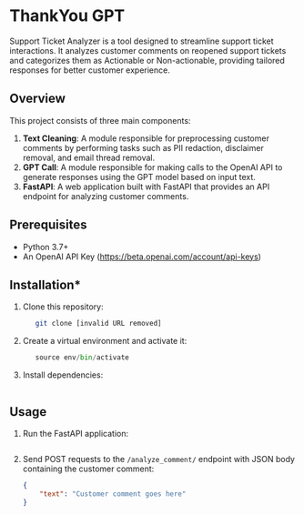 # ThankYou GPT

Support Ticket Analyzer is a tool designed to streamline support ticket interactions. It analyzes customer comments on reopened support tickets and categorizes them as Actionable or Non-actionable, providing tailored responses for better customer experience.

## Overview

This project consists of three main components:
1. **Text Cleaning**: A module responsible for preprocessing customer comments by performing tasks such as PII redaction, disclaimer removal, and email thread removal.
2. **GPT Call**: A module responsible for making calls to the OpenAI API to generate responses using the GPT model based on input text.
3. **FastAPI**: A web application built with FastAPI that provides an API endpoint for analyzing customer comments.

## Prerequisites

* Python 3.7+
* An OpenAI API Key (https://beta.openai.com/account/api-keys)

## Installation*

1. Clone this repository:
   ```bash
      git clone [invalid URL removed]
   ```
2. Create a virtual environment and activate it:
    ```python -m venv env
       source env/bin/activate
    ```
3. Install dependencies:
    ```pip install -r requirements.txt
    ```
    
## Usage

1. Run the FastAPI application:

    ```uvicorn main:app --host <ip_address> --port <port_number> --reload
    ```

2. Send POST requests to the `/analyze_comment/` endpoint with JSON body containing the customer comment:
    ```json
    {
        "text": "Customer comment goes here"
    }
    ```

